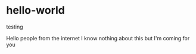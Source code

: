 # hello-world
testing

Hello people from the internet I know nothing about this but I'm coming for you 

